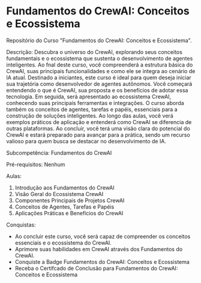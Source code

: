 # Fundamentos do CrewAI: Conceitos e Ecossistema

Repositório do Curso "Fundamentos do CrewAI: Conceitos e Ecossistema". 

Descrição: Descubra o universo do CrewAI, explorando seus conceitos fundamentais e o ecossistema que sustenta o
desenvolvimento de agentes inteligentes. Ao fnal deste curso, você compreenderá a estrutura básica do
CrewAI, suas principais funcionalidades e como ele se integra ao cenário de IA atual. Destinado a iniciantes,
este curso é ideal para quem deseja iniciar sua trajetória como desenvolvedor de agentes autônomos.
Você começará entendendo o que é CrewAI, sua proposta e os benefícios de adotar essa tecnologia. Em
seguida, será apresentado ao ecossistema CrewAI, conhecendo suas principais ferramentas e integrações.
O curso aborda também os conceitos de agentes, tarefas e papéis, essenciais para a construção de soluções
inteligentes. Ao longo das aulas, você verá exemplos práticos de aplicação e entenderá como CrewAI
se diferencia de outras plataformas. Ao concluir, você terá uma visão clara do potencial do CrewAI e
estará preparado para avançar para a prática, sendo um recurso valioso para quem busca se destacar no
desenvolvimento de IA.

Subcompetência: Fundamentos do CrewAI

Pré-requisitos: Nenhum

Aulas:
1. Introdução aos Fundamentos do CrewAI
2. Visão Geral do Ecossistema CrewAI
3. Componentes Principais de Projetos CrewAI
4. Conceitos de Agentes, Tarefas e Papéis
5. Aplicações Práticas e Benefícios do CrewAI

Conquistas:
- Ao concluir este curso, você será capaz de compreender os conceitos essenciais e o ecossistema do CrewAI.
- Aprimore suas habilidades em CrewAI através dos Fundamentos do CrewAI.
- Conquiste a Badge Fundamentos do CrewAI: Conceitos e Ecossistema
- Receba o Certifcado de Conclusão para Fundamentos do CrewAI: Conceitos e Ecossistema